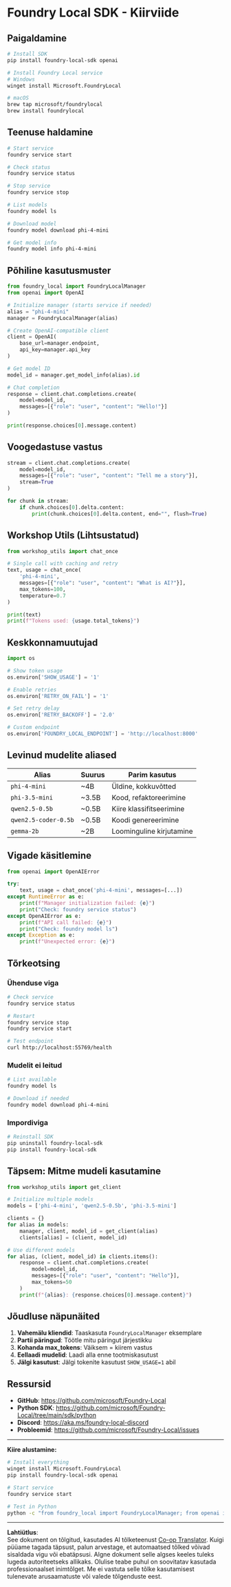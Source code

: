 <!--
CO_OP_TRANSLATOR_METADATA:
{
  "original_hash": "1a52481fe75c7692d785aef8da50e5e7",
  "translation_date": "2025-10-11T11:58:29+00:00",
  "source_file": "Workshop/FOUNDRY_SDK_QUICKREF.md",
  "language_code": "et"
}
-->
# Foundry Local SDK - Kiirviide

## Paigaldamine

```bash
# Install SDK
pip install foundry-local-sdk openai

# Install Foundry Local service
# Windows
winget install Microsoft.FoundryLocal

# macOS
brew tap microsoft/foundrylocal
brew install foundrylocal
```

## Teenuse haldamine

```bash
# Start service
foundry service start

# Check status
foundry service status

# Stop service
foundry service stop

# List models
foundry model ls

# Download model
foundry model download phi-4-mini

# Get model info
foundry model info phi-4-mini
```

## Põhiline kasutusmuster

```python
from foundry_local import FoundryLocalManager
from openai import OpenAI

# Initialize manager (starts service if needed)
alias = "phi-4-mini"
manager = FoundryLocalManager(alias)

# Create OpenAI-compatible client
client = OpenAI(
    base_url=manager.endpoint,
    api_key=manager.api_key
)

# Get model ID
model_id = manager.get_model_info(alias).id

# Chat completion
response = client.chat.completions.create(
    model=model_id,
    messages=[{"role": "user", "content": "Hello!"}]
)

print(response.choices[0].message.content)
```

## Voogedastuse vastus

```python
stream = client.chat.completions.create(
    model=model_id,
    messages=[{"role": "user", "content": "Tell me a story"}],
    stream=True
)

for chunk in stream:
    if chunk.choices[0].delta.content:
        print(chunk.choices[0].delta.content, end="", flush=True)
```

## Workshop Utils (Lihtsustatud)

```python
from workshop_utils import chat_once

# Single call with caching and retry
text, usage = chat_once(
    'phi-4-mini',
    messages=[{"role": "user", "content": "What is AI?"}],
    max_tokens=100,
    temperature=0.7
)

print(text)
print(f"Tokens used: {usage.total_tokens}")
```

## Keskkonnamuutujad

```python
import os

# Show token usage
os.environ['SHOW_USAGE'] = '1'

# Enable retries
os.environ['RETRY_ON_FAIL'] = '1'

# Set retry delay
os.environ['RETRY_BACKOFF'] = '2.0'

# Custom endpoint
os.environ['FOUNDRY_LOCAL_ENDPOINT'] = 'http://localhost:8000'
```

## Levinud mudelite aliased

| Alias | Suurus | Parim kasutus |
|-------|--------|--------------|
| `phi-4-mini` | ~4B | Üldine, kokkuvõtted |
| `phi-3.5-mini` | ~3.5B | Kood, refaktoreerimine |
| `qwen2.5-0.5b` | ~0.5B | Kiire klassifitseerimine |
| `qwen2.5-coder-0.5b` | ~0.5B | Koodi genereerimine |
| `gemma-2b` | ~2B | Loominguline kirjutamine |

## Vigade käsitlemine

```python
from openai import OpenAIError

try:
    text, usage = chat_once('phi-4-mini', messages=[...])
except RuntimeError as e:
    print(f"Manager initialization failed: {e}")
    print("Check: foundry service status")
except OpenAIError as e:
    print(f"API call failed: {e}")
    print("Check: foundry model ls")
except Exception as e:
    print(f"Unexpected error: {e}")
```

## Tõrkeotsing

### Ühenduse viga
```bash
# Check service
foundry service status

# Restart
foundry service stop
foundry service start

# Test endpoint
curl http://localhost:55769/health
```

### Mudelit ei leitud
```bash
# List available
foundry model ls

# Download if needed
foundry model download phi-4-mini
```

### Impordiviga
```bash
# Reinstall SDK
pip uninstall foundry-local-sdk
pip install foundry-local-sdk
```

## Täpsem: Mitme mudeli kasutamine

```python
from workshop_utils import get_client

# Initialize multiple models
models = ['phi-4-mini', 'qwen2.5-0.5b', 'phi-3.5-mini']

clients = {}
for alias in models:
    manager, client, model_id = get_client(alias)
    clients[alias] = (client, model_id)

# Use different models
for alias, (client, model_id) in clients.items():
    response = client.chat.completions.create(
        model=model_id,
        messages=[{"role": "user", "content": "Hello"}],
        max_tokens=50
    )
    print(f"{alias}: {response.choices[0].message.content}")
```

## Jõudluse näpunäited

1. **Vahemälu kliendid**: Taaskasuta `FoundryLocalManager` eksemplare
2. **Partii päringud**: Töötle mitu päringut järjestikku
3. **Kohanda max_tokens**: Väiksem = kiirem vastus
4. **Eellaadi mudelid**: Laadi alla enne tootmiskasutust
5. **Jälgi kasutust**: Jälgi tokenite kasutust `SHOW_USAGE=1` abil

## Ressursid

- **GitHub**: https://github.com/microsoft/Foundry-Local
- **Python SDK**: https://github.com/microsoft/Foundry-Local/tree/main/sdk/python
- **Discord**: https://aka.ms/foundry-local-discord
- **Probleemid**: https://github.com/microsoft/Foundry-Local/issues

---

**Kiire alustamine:**
```bash
# Install everything
winget install Microsoft.FoundryLocal
pip install foundry-local-sdk openai

# Start service
foundry service start

# Test in Python
python -c "from foundry_local import FoundryLocalManager; from openai import OpenAI; m = FoundryLocalManager('phi-4-mini'); c = OpenAI(base_url=m.endpoint, api_key=m.api_key); r = c.chat.completions.create(model=m.get_model_info('phi-4-mini').id, messages=[{'role':'user','content':'Hi'}]); print(r.choices[0].message.content)"
```

---

**Lahtiütlus**:  
See dokument on tõlgitud, kasutades AI tõlketeenust [Co-op Translator](https://github.com/Azure/co-op-translator). Kuigi püüame tagada täpsust, palun arvestage, et automaatsed tõlked võivad sisaldada vigu või ebatäpsusi. Algne dokument selle algses keeles tuleks lugeda autoriteetseks allikaks. Olulise teabe puhul on soovitatav kasutada professionaalset inimtõlget. Me ei vastuta selle tõlke kasutamisest tulenevate arusaamatuste või valede tõlgenduste eest.